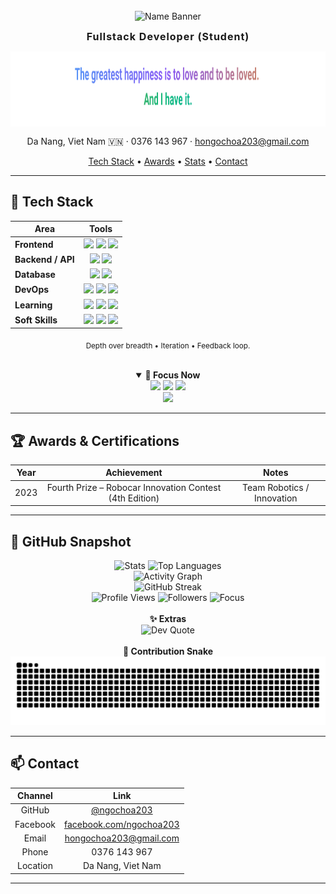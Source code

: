 <!-- Profile Header -->
<div align="center">

<!-- Avatar removed as requested -->
<br/>

<img src="https://capsule-render.vercel.app/api?type=transparent&fontColor=36BCF7&text=Ho%20Ngoc%20Hoa&height=90&fontAlign=50&animation=fadeIn" alt="Name Banner" />

<strong><span style="font-size:16px;letter-spacing:1px;">Fullstack Developer (Student)</span></strong>

<img src="assets/quote.svg?v=2" alt="The greatest happiness is to love and to be loved. And I have it." width="760" height="120" />
<p style="margin-top:12px;">Da Nang, Viet Nam 🇻🇳 · 0376 143 967 · <a href="mailto:hongochoa203@gmail.com">hongochoa203@gmail.com</a></p>

<p>
	<a href="#-tech-stack" id="top-nav">Tech Stack</a> •
	<a href="#-awards--certifications">Awards</a> •
	<a href="#-github-snapshot">Stats</a> •
	<a href="#-contact">Contact</a>
</p>

</div>

---

## 🔧 Tech Stack
<div align="center">

<table align="center">
	<thead>
		<tr>
			<th style="text-align:center">Area</th>
			<th style="text-align:center">Tools</th>
		</tr>
	</thead>
	<tbody>
		<tr>
			<td><strong>Frontend</strong></td>
			<td align="center">
				<img src="https://img.shields.io/badge/React-20232a?logo=react&logoColor=61dafb" />
				<img src="https://img.shields.io/badge/Next.js-000?logo=next.js" />
				<img src="https://img.shields.io/badge/TypeScript-3178c6?logo=typescript&logoColor=white" />
			</td>
		</tr>
		<tr>
			<td><strong>Backend / API</strong></td>
			<td align="center">
				<img src="https://img.shields.io/badge/FastAPI-05998b?logo=fastapi&logoColor=white" />
				<img src="https://img.shields.io/badge/Python-3776ab?logo=python&logoColor=ffdd54" />
			</td>
		</tr>
		<tr>
			<td><strong>Database</strong></td>
			<td align="center">
				<img src="https://img.shields.io/badge/PostgreSQL-31648c?logo=postgresql&logoColor=white" />
				<img src="https://img.shields.io/badge/MySQL-0f4c78?logo=mysql&logoColor=white" />
			</td>
		</tr>
		<tr>
			<td><strong>DevOps</strong></td>
			<td align="center">
				<img src="https://img.shields.io/badge/Docker-2496ed?logo=docker&logoColor=white" />
				<img src="https://img.shields.io/badge/AWS-232f3e?logo=amazonaws&logoColor=ff9900" />
				<img src="https://img.shields.io/badge/Git-F05032?logo=git&logoColor=white" />
			</td>
		</tr>
		<tr>
			<td><strong>Learning</strong></td>
			<td align="center">
				<img src="https://img.shields.io/badge/SQLModel-FFD700?labelColor=444&logo=python&logoColor=white" />
				<img src="https://img.shields.io/badge/Prisma-2D3748?logo=prisma&logoColor=white" />
				<img src="https://img.shields.io/badge/CI%2FCD-0366d6?logo=githubactions&logoColor=white" />
			</td>
		</tr>
		<tr>
			<td><strong>Soft Skills</strong></td>
			<td align="center">
				<img src="https://img.shields.io/badge/Communication-36BCF7?labelColor=20232a" />
				<img src="https://img.shields.io/badge/Teamwork-36BCF7?labelColor=20232a" />
				<img src="https://img.shields.io/badge/Problem%20Solving-36BCF7?labelColor=20232a" />
			</td>
		</tr>
	</tbody>
</table>

<sub>Depth over breadth • Iteration • Feedback loop.</sub>

<br/>

<details open>
	<summary><strong>🧭 Focus Now</strong></summary>
	<div>
		<img src="https://img.shields.io/badge/Building-Next.js%20App-1f6feb?style=flat" />
		<img src="https://img.shields.io/badge/Learning-SQLModel-8250df?style=flat" />
		<img src="https://img.shields.io/badge/Practicing-Clean%20Architecture-f59e0b?style=flat" />
		<br/>
		<img src="https://img.shields.io/badge/Goal-Automated%20CI%2FCD%20Pipeline-15803d?style=flat" />
	</div>
</details>

</div>

---

## 🏆 Awards & Certifications
<div align="center">

| Year | Achievement | Notes |
|:----:|:-----------:|:-----:|
| 2023 | Fourth Prize – Robocar Innovation Contest (4th Edition) | Team Robotics / Innovation |

</div>


---

## 📸 GitHub Snapshot
<div align="center">

<picture>
	<source srcset="https://github-readme-stats.vercel.app/api?username=ngochoa203&show_icons=true&theme=tokyonight&hide_border=true" media="(prefers-color-scheme: dark)" />
	<source srcset="https://github-readme-stats.vercel.app/api?username=ngochoa203&show_icons=true&theme=default&hide_border=true" media="(prefers-color-scheme: light)" />
	<img height="150" src="https://github-readme-stats.vercel.app/api?username=ngochoa203&show_icons=true&hide_border=true" alt="Stats" />
</picture>
<picture>
	<source srcset="https://github-readme-stats.vercel.app/api/top-langs/?username=ngochoa203&hide=php&layout=compact&langs_count=8&theme=tokyonight&hide_border=true" media="(prefers-color-scheme: dark)" />
	<source srcset="https://github-readme-stats.vercel.app/api/top-langs/?username=ngochoa203&hide=php&layout=compact&langs_count=8&theme=default&hide_border=true" media="(prefers-color-scheme: light)" />
	<img height="150" src="https://github-readme-stats.vercel.app/api/top-langs/?username=ngochoa203&hide=php&layout=compact&langs_count=8&hide_border=true" alt="Top Languages" />
</picture>
<br/>
<img src="https://github-readme-activity-graph.vercel.app/graph?username=ngochoa203&theme=tokyo-night&hide_border=true" alt="Activity Graph" />
<br/>
<picture>
	<source srcset="https://streak-stats.demolab.com?user=ngochoa203&theme=tokyonight&hide_border=true" media="(prefers-color-scheme: dark)" />
	<source srcset="https://streak-stats.demolab.com?user=ngochoa203&theme=default&hide_border=true" media="(prefers-color-scheme: light)" />
	<img src="https://streak-stats.demolab.com?user=ngochoa203&hide_border=true" height="150" alt="GitHub Streak" />
</picture>
<br/>
<img src="https://komarev.com/ghpvc/?username=ngochoa203&color=1f6feb&style=flat" alt="Profile Views" />
<img src="https://img.shields.io/github/followers/ngochoa203?style=flat&logo=github" alt="Followers" />
<img src="https://img.shields.io/badge/Focus-Clean%20Code-0366d6?style=flat" alt="Focus" />
<br/>

<br/>
<strong>✨ Extras</strong>
<div>
	<img src="https://quotes-github-readme.vercel.app/api?type=horizontal&theme=tokyonight" alt="Dev Quote" />
</div>

<br/>
<strong>🐍 Contribution Snake</strong><br/>
<picture>
	<source media="(prefers-color-scheme: dark)" srcset="https://raw.githubusercontent.com/ngochoa203/ngochoa203/output/snake-dark.svg" />
	<img alt="Snake animation" src="https://raw.githubusercontent.com/ngochoa203/ngochoa203/output/snake.svg" />
</picture>
<br/>
</div>

---

## 📫 Contact
<div align="center">

| Channel | Link |
|:------:|:----:|
| GitHub | [@ngochoa203](https://github.com/ngochoa203) |
| Facebook | [facebook.com/ngochoa203](https://www.facebook.com/ngochoa203/) |
| Email | hongochoa203@gmail.com |
| Phone | 0376 143 967 |
| Location | Da Nang, Viet Nam |

</div>

---
